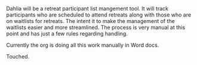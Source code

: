 Dahlia will be a retreat participant list mangement tool. It will track participants who are scheduled to attend retreats along with those who are on waitlists for retreats. The intent it to make the management of the waitlists easier and more streamlined. The process is very manual at this point and has just a few rules regarding handling. 

Currently the org is doing all this work manually in Word docs.

Touched.